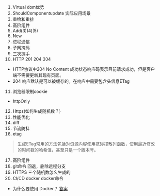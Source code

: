 1. Virtual dom优势
2. ShouldComponentupdate 实际应用场景
3. 重绘和重排
4. 高阶组件
5. Add(3)(4)(5)
6. New
7. 进程通信
8. 子网掩码
9. 三次握手
10. HTTP 201 204 304
* HTTP协议中204 No Content 成功状态响应码表示目前请求成功，但是客户端不需要更新其现有页面。
* 204 响应默认是可以被缓存的。在响应中需要包含头信息ETag
11. 浏览器限制cookie
* httpOnly
12. Https(如何生成随机数？)
13. 性能优化
14. diff
15. 节流防抖
16. etag
> 生成ETag常用的方法包括对资源内容使用抗碰撞散列函数，使用最近修改的时间戳的哈希值，甚至只是一个版本号。
17. 高阶组件
18. git命令 回退，删除远程分支
19. HTTPS 三个随机数怎么生成的
20. CI/CD docker docker命令
* 为什么要使用 Docker？
[答案](https://yeasy.gitbooks.io/docker_practice/introduction/why.html)


